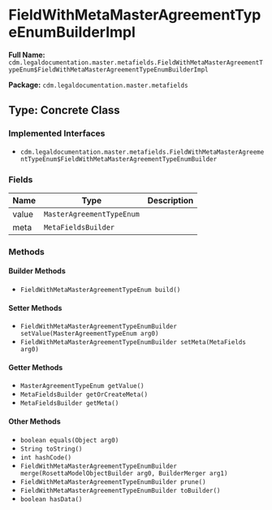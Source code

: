 # FieldWithMetaMasterAgreementTypeEnumBuilderImpl

**Full Name:** `cdm.legaldocumentation.master.metafields.FieldWithMetaMasterAgreementTypeEnum$FieldWithMetaMasterAgreementTypeEnumBuilderImpl`

**Package:** `cdm.legaldocumentation.master.metafields`

## Type: Concrete Class

### Implemented Interfaces

- `cdm.legaldocumentation.master.metafields.FieldWithMetaMasterAgreementTypeEnum$FieldWithMetaMasterAgreementTypeEnumBuilder`

### Fields

| Name | Type | Description |
|------|------|-------------|
| value | `MasterAgreementTypeEnum` |  |
| meta | `MetaFieldsBuilder` |  |

### Methods

#### Builder Methods

- `FieldWithMetaMasterAgreementTypeEnum build()`

#### Setter Methods

- `FieldWithMetaMasterAgreementTypeEnumBuilder setValue(MasterAgreementTypeEnum arg0)`
- `FieldWithMetaMasterAgreementTypeEnumBuilder setMeta(MetaFields arg0)`

#### Getter Methods

- `MasterAgreementTypeEnum getValue()`
- `MetaFieldsBuilder getOrCreateMeta()`
- `MetaFieldsBuilder getMeta()`

#### Other Methods

- `boolean equals(Object arg0)`
- `String toString()`
- `int hashCode()`
- `FieldWithMetaMasterAgreementTypeEnumBuilder merge(RosettaModelObjectBuilder arg0, BuilderMerger arg1)`
- `FieldWithMetaMasterAgreementTypeEnumBuilder prune()`
- `FieldWithMetaMasterAgreementTypeEnumBuilder toBuilder()`
- `boolean hasData()`

